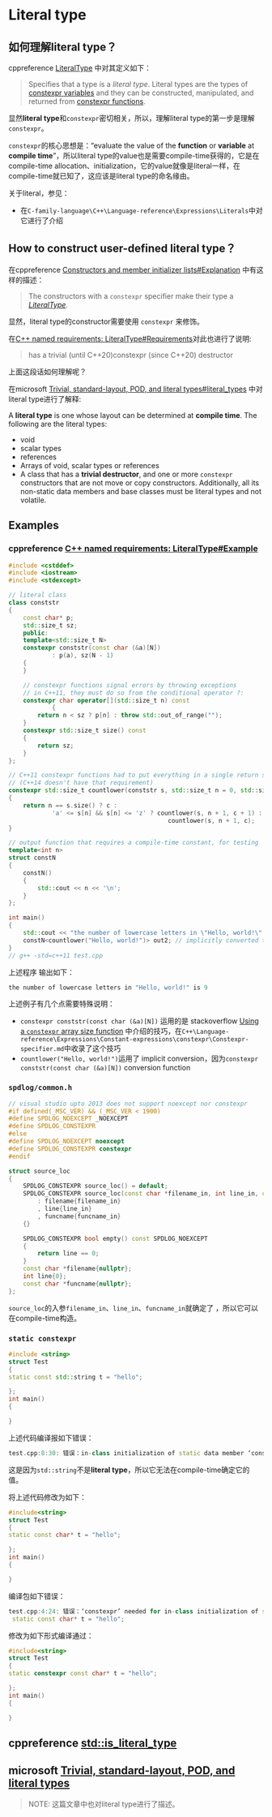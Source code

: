# Literal type



## 如何理解literal type？

cppreference [LiteralType](https://en.cppreference.com/w/cpp/named_req/LiteralType) 中对其定义如下：

> Specifies that a type is a *literal type*. Literal types are the types of [constexpr variables](https://en.cppreference.com/w/cpp/language/constexpr) and they can be constructed, manipulated, and returned from [constexpr functions](https://en.cppreference.com/w/cpp/language/constexpr).

显然**literal type**和`constexpr`密切相关，所以，理解literal type的第一步是理解`constexpr`。

`constexpr`的核心思想是：“evaluate the value of the **function** or **variable** at **compile time**”，所以literal type的value也是需要compile-time获得的，它是在compile-time allocation、initialization，它的value就像是literal一样，在compile-time就已知了，这应该是literal type的命名缘由。

关于literal，参见：

- 在`C-family-language\C++\Language-reference\Expressions\Literals`中对它进行了介绍



## How to construct user-defined literal type？

在cppreference [Constructors and member initializer lists#Explanation](https://en.cppreference.com/w/cpp/language/constructor#Explanation) 中有这样的描述：

> The constructors with a `constexpr` specifier make their type a [*LiteralType*](https://en.cppreference.com/w/cpp/named_req/LiteralType).

显然，literal type的constructor需要使用 `constexpr` 来修饰。

在[C++ named requirements: LiteralType#Requirements](https://en.cppreference.com/w/cpp/named_req/LiteralType)对此也进行了说明:

> has a trivial (until C++20)constexpr (since C++20) destructor

上面这段话如何理解呢？

在microsoft [Trivial, standard-layout, POD, and literal types#literal_types](https://docs.microsoft.com/en-us/cpp/cpp/trivial-standard-layout-and-pod-types?view=vs-2019#literal_types) 中对literal type进行了解释:

A **literal type** is one whose layout can be determined at **compile time**. The following are the literal types:

- void
- scalar types
- references
- Arrays of void, scalar types or references
- A class that has a **trivial destructor**, and one or more `constexpr` constructors that are not move or copy constructors. Additionally, all its non-static data members and base classes must be literal types and not volatile.

## Examples



### cppreference [C++ named requirements: LiteralType#Example](https://en.cppreference.com/w/cpp/named_req/LiteralType) 

```c++
#include <cstddef>
#include <iostream>
#include <stdexcept>

// literal class
class conststr
{
	const char* p;
	std::size_t sz;
	public:
	template<std::size_t N>
	constexpr conststr(const char (&a)[N])
			: p(a), sz(N - 1)
	{
	}

	// constexpr functions signal errors by throwing exceptions
	// in C++11, they must do so from the conditional operator ?:
	constexpr char operator[](std::size_t n) const
			{
		return n < sz ? p[n] : throw std::out_of_range("");
	}
	constexpr std::size_t size() const
	{
		return sz;
	}
};

// C++11 constexpr functions had to put everything in a single return statement
// (C++14 doesn't have that requirement)
constexpr std::size_t countlower(conststr s, std::size_t n = 0, std::size_t c = 0)
{
	return n == s.size() ? c :
			'a' <= s[n] && s[n] <= 'z' ? countlower(s, n + 1, c + 1) :
											countlower(s, n + 1, c);
}

// output function that requires a compile-time constant, for testing
template<int n>
struct constN
{
	constN()
	{
		std::cout << n << '\n';
	}
};

int main()
{
	std::cout << "the number of lowercase letters in \"Hello, world!\" is ";
	constN<countlower("Hello, world!")> out2; // implicitly converted to conststr
}
// g++ -std=c++11 test.cpp 
```

上述程序 输出如下：

```c++
the number of lowercase letters in "Hello, world!" is 9
```

上述例子有几个点需要特殊说明：

- `constexpr conststr(const char (&a)[N])` 运用的是 stackoverflow [Using a `constexpr` array size function](https://stackoverflow.com/a/7439261) 中介绍的技巧，在`C++\Language-reference\Expressions\Constant-expressions\constexpr\Constexpr-specifier.md`中收录了这个技巧
- `countlower("Hello, world!")`运用了 implicit conversion，因为`constexpr conststr(const char (&a)[N])` conversion function



### `spdlog/common.h`




```c++
// visual studio upto 2013 does not support noexcept nor constexpr
#if defined(_MSC_VER) && (_MSC_VER < 1900)
#define SPDLOG_NOEXCEPT _NOEXCEPT
#define SPDLOG_CONSTEXPR
#else
#define SPDLOG_NOEXCEPT noexcept
#define SPDLOG_CONSTEXPR constexpr
#endif

struct source_loc
{
    SPDLOG_CONSTEXPR source_loc() = default;
    SPDLOG_CONSTEXPR source_loc(const char *filename_in, int line_in, const char *funcname_in)
        : filename{filename_in}
        , line{line_in}
        , funcname{funcname_in}
    {}

    SPDLOG_CONSTEXPR bool empty() const SPDLOG_NOEXCEPT
    {
        return line == 0;
    }
    const char *filename{nullptr};
    int line{0};
    const char *funcname{nullptr};
};
```

`source_loc`的入参`filename_in`、`line_in`、`funcname_in`就确定了 ，所以它可以在compile-time构造。



### `static constexpr`

```c++
#include <string>
struct Test
{
static const std::string t = "hello";

};
int main()
{

}

```

上述代码编译报如下错误：

```c++
test.cpp:8:30: 错误：in-class initialization of static data member ‘const string Test::t’ of non-literal type
```

这是因为`std::string`不是**literal type**，所以它无法在compile-time确定它的值。

将上述代码修改为如下：

```c++
#include<string>
struct Test
{
static const char* t = "hello";

};
int main()
{

}
```

编译包如下错误：

```c++
test.cpp:4:24: 错误：‘constexpr’ needed for in-class initialization of static data member ‘const char* Test::t’ of non-integral type [-fpermissive]
 static const char* t = "hello";
```

修改为如下形式编译通过：

```c++
#include<string>
struct Test
{
static constexpr const char* t = "hello";

};
int main()
{

}
```





## cppreference [std::is_literal_type](https://en.cppreference.com/w/cpp/types/is_literal_type)



## microsoft [Trivial, standard-layout, POD, and literal types](https://docs.microsoft.com/en-us/cpp/cpp/trivial-standard-layout-and-pod-types?view=vs-2019)

> NOTE:  这篇文章中也对literal type进行了描述。